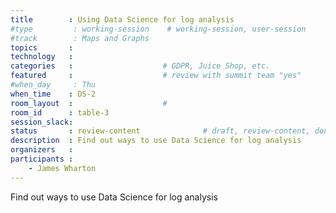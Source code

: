 ```yaml
---
title        : Using Data Science for log analysis
#type         : working-session    # working-session, user-session
#track        : Maps and Graphs
topics       :
technology   :
categories   :                    # GDPR, Juice Shop, etc.
featured     :                    # review with summit team "yes"
#when_day     : Thu
when_time    : DS-2
room_layout  :                    #
room_id      : table-3
session_slack:
status       : review-content              # draft, review-content, done
description  : Find out ways to use Data Science for log analysis
organizers   :
participants :
    - James Wharton
---
```


Find out ways to use Data Science for log analysis

<!--(add intro)

## WHY

(...)

## What

(...)

## Outcomes

(...)

## References

(...)


## Previous
-->
